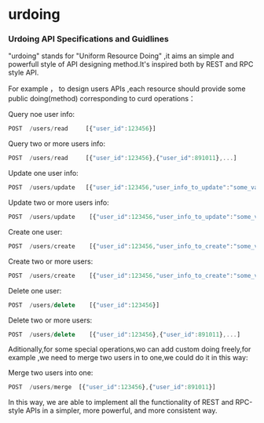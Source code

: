# urdoing
### Urdoing API Specifications and Guidlines

"urdoing" stands for "Uniform Resource Doing" ,it aims an simple and powerfull style of API designing method.It's inspired both  by REST and RPC style API.

For example ， to design users APIs ,each resource should provide some public doing(method) corresponding to curd operations：

Query noe user info:
```javascript
POST  /users/read     [{"user_id":123456}]
```
Query two or more users info:
```javascript
POST  /users/read     [{"user_id":123456},{"user_id":891011},...]
```
Update one user info:
```javascript
POST  /users/update   [{"user_id":123456,"user_info_to_update":"some_value",...]
```
Update two or more users info:
```javascript
POST  /users/update    [{"user_id":123456,"user_info_to_update":"some_value",...},{"user_id":891011,"user_info_to_update":"some_value",...}]
```
Create one user:
```javascript
POST  /users/create    [{"user_id":123456,"user_info_to_create":"some_value",...]
```
Create two or more  users:
```javascript
POST  /users/create    [{"user_id":123456,"user_info_to_create":"some_value",...},{"user_id":7891011,"user_info_to_create":"some_value",...}]
```
Delete one user:
```javascript
POST  /users/delete    [{"user_id":123456}]
```
Delete two or more users:
```javascript
POST  /users/delete    [{"user_id":123456},{"user_id":891011},...]
```
 
Aditionally,for some special operations,wo can add custom doing freely,for example ,we need to merge two users in to one,we could do it in this way:

Merge two users into one:
```javascript
POST  /users/merge  [{"user_id":123456},{"user_id":891011}]
```

In this way, we are able to implement all the functionality of REST and RPC-style APIs in a simpler, more powerful, and more consistent way.
